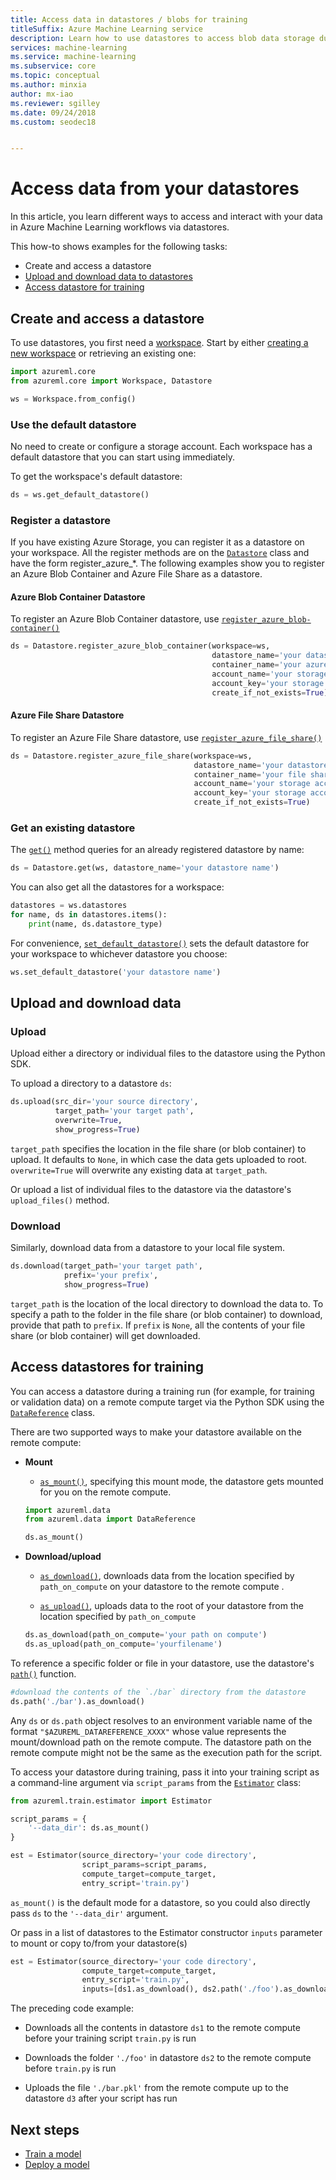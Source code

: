 ```yaml
---
title: Access data in datastores / blobs for training
titleSuffix: Azure Machine Learning service
description: Learn how to use datastores to access blob data storage during training with Azure Machine Learning service
services: machine-learning
ms.service: machine-learning
ms.subservice: core
ms.topic: conceptual
ms.author: minxia
author: mx-iao
ms.reviewer: sgilley
ms.date: 09/24/2018
ms.custom: seodec18


---
```


# Access data from your datastores
In this article, you learn different ways to access and interact with your data in Azure Machine Learning workflows via datastores.

This how-to shows examples for the following tasks: 
* Create and access a datastore
* [Upload and download data to datastores](#upload-and-download-data)
* [Access datastore for training](#access-datastores-for-training)

<a name="access"></a>

## Create and access a datastore
To use datastores, you first need a [workspace](concept-azure-machine-learning-architecture.md#workspace). Start by either [creating a new workspace](quickstart-create-workspace-with-python.md) or retrieving an existing one:

```Python
import azureml.core
from azureml.core import Workspace, Datastore

ws = Workspace.from_config()
```

### Use the default datastore
No need to create or configure a storage account.  Each workspace has a default datastore that you can start using immediately.

To get the workspace's default datastore:
```Python
ds = ws.get_default_datastore()
```

### Register a datastore
If you have existing Azure Storage, you can register it as a datastore on your workspace.  All the register methods are on the [`Datastore`](https://docs.microsoft.com/python/api/azureml-core/azureml.core.datastore(class)?view=azure-ml-py) class and have the form register_azure_*. The following examples show you to register an Azure Blob Container and Azure File Share as a datastore.

#### Azure Blob Container Datastore
To register an Azure Blob Container datastore, use [`register_azure_blob-container()`](https://docs.microsoft.com/python/api/azureml-core/azureml.core.datastore(class)?view=azure-ml-py#register-azure-blob-container-workspace--datastore-name--container-name--account-name--sas-token-none--account-key-none--protocol-none--endpoint-none--overwrite-false--create-if-not-exists-false--skip-validation-false-:)

```Python
ds = Datastore.register_azure_blob_container(workspace=ws, 
                                             datastore_name='your datastore name', 
                                             container_name='your azure blob container name',
                                             account_name='your storage account name', 
                                             account_key='your storage account key',
                                             create_if_not_exists=True)
```

#### Azure File Share Datastore
To register an Azure File Share datastore, use [`register_azure_file_share()`](https://docs.microsoft.com/python/api/azureml-core/azureml.core.datastore(class)?view=azure-ml-py#register-azure-file-share-workspace--datastore-name--file-share-name--account-name--sas-token-none--account-key-none--protocol-none--endpoint-none--overwrite-false--create-if-not-exists-false--skip-validation-false-)

```Python
ds = Datastore.register_azure_file_share(workspace=ws, 
                                         datastore_name='your datastore name', 
                                         container_name='your file share name',
                                         account_name='your storage account name', 
                                         account_key='your storage account key',
                                         create_if_not_exists=True)
```

### Get an existing datastore
The [`get()`](https://docs.microsoft.com/python/api/azureml-core/azureml.core.datastore(class)?view=azure-ml-py#get-workspace--datastore-name-) method queries for an already registered datastore by name:

```Python
ds = Datastore.get(ws, datastore_name='your datastore name')
```

You can also get all the datastores for a workspace:

```Python
datastores = ws.datastores
for name, ds in datastores.items():
    print(name, ds.datastore_type)
```

For convenience, [`set_default_datastore()`](https://docs.microsoft.com/python/api/azureml-core/azureml.core.workspace(class)?view=azure-ml-py#set-default-datastore-name-) sets the default datastore for your workspace to whichever datastore you choose:

```Python
ws.set_default_datastore('your datastore name')
```

## Upload and download data
### Upload
Upload either a directory or individual files to the datastore using the Python SDK.

To upload a directory to a datastore `ds`:

```Python
ds.upload(src_dir='your source directory',
          target_path='your target path',
          overwrite=True,
          show_progress=True)
```
`target_path` specifies the location in the file share (or blob container) to upload. It defaults to `None`, in which case the data gets uploaded to root. `overwrite=True` will overwrite any existing data at `target_path`.

Or upload a list of individual files to the datastore via the datastore's `upload_files()` method.

### Download
Similarly, download data from a datastore to your local file system.

```Python
ds.download(target_path='your target path',
            prefix='your prefix',
            show_progress=True)
```
`target_path` is the location of the local directory to download the data to. To specify a path to the folder in the file share (or blob container) to download, provide that path to `prefix`. If `prefix` is `None`, all the contents of your file share (or blob container) will get downloaded.

## Access datastores for training
You can access a datastore during a training run (for example, for training or validation data) on a remote compute target via the Python SDK using the [`DataReference`](https://docs.microsoft.com/python/api/azureml-core/azureml.data.data_reference.datareference?view=azure-ml-py) class.

There are two supported ways to make your datastore available on the remote compute:
* **Mount**  

    * [`as_mount()`](https://docs.microsoft.com/python/api/azureml-core/azureml.data.data_reference.datareference?view=azure-ml-py#as-mount--), specifying this mount mode, the datastore gets mounted for you on the remote compute.

    ```Python
    import azureml.data
    from azureml.data import DataReference

    ds.as_mount()
    ```

* **Download/upload**  
    * [`as_download()`](https://docs.microsoft.com/python/api/azureml-core/azureml.data.data_reference.datareference?view=azure-ml-py#as-download-path-on-compute-none--overwrite-false-), downloads data from the location specified by `path_on_compute` on your datastore to the remote compute .

    * [`as_upload()`](https://docs.microsoft.com/python/api/azureml-core/azureml.data.data_reference.datareference?view=azure-ml-py#as-upload-path-on-compute-none--overwrite-false-), uploads data to the root of your datastore from the location specified by `path_on_compute`

    ```Python
    ds.as_download(path_on_compute='your path on compute')
    ds.as_upload(path_on_compute='yourfilename')
    ```   

To reference a specific folder or file in your datastore, use the datastore's [`path()`](https://docs.microsoft.com/python/api/azureml-core/azureml.data.data_reference.datareference?view=azure-ml-py#path-path-none--data-reference-name-none-) function.

```Python
#download the contents of the `./bar` directory from the datastore 
ds.path('./bar').as_download()
```
Any `ds` or `ds.path` object resolves to an environment variable name of the format `"$AZUREML_DATAREFERENCE_XXXX"` whose value represents the mount/download path on the remote compute. The datastore path on the remote compute might not be the same as the execution path for the script.

To access your datastore during training, pass it into your training script as a command-line argument via `script_params` from the [`Estimator`](https://docs.microsoft.com/python/api/azureml-train-core/azureml.train.estimator.estimator?view=azure-ml-py) class:

```Python
from azureml.train.estimator import Estimator

script_params = {
    '--data_dir': ds.as_mount()
}

est = Estimator(source_directory='your code directory',
                script_params=script_params,
                compute_target=compute_target,
                entry_script='train.py')
```
`as_mount()` is the default mode for a datastore, so you could also directly pass `ds` to the `'--data_dir'` argument.

Or pass in a list of datastores to the Estimator constructor `inputs` parameter to mount or copy to/from your datastore(s)

```Python
est = Estimator(source_directory='your code directory',
                compute_target=compute_target,
                entry_script='train.py',
                inputs=[ds1.as_download(), ds2.path('./foo').as_download(), ds3.as_upload(path_on_compute='./bar.pkl')])
```

The preceding code example:

* Downloads all the contents in datastore `ds1` to the remote compute before your training script `train.py` is run

* Downloads the folder `'./foo'` in datastore `ds2` to the remote compute before `train.py` is run

* Uploads the file `'./bar.pkl'` from the remote compute up to the datastore `d3` after your script has run

## Next steps

* [Train a model](how-to-train-ml-models.md)
* [Deploy a model](how-to-deploy-and-where.md)

